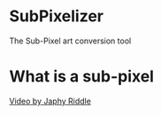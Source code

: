# SubPixelizer
The Sub-Pixel art conversion tool


# What is a sub-pixel
[Video by Japhy Riddle](https://www.youtube.com/watch?v=SlS3FOmKUbE)